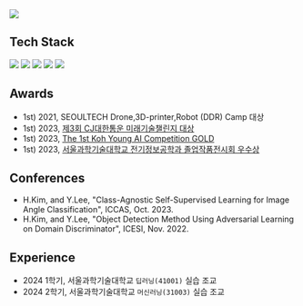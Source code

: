 <img src="https://capsule-render.vercel.app/api?type=Waving&color=auto&height=200&section=header&text=Kim-Hyeonseok&fontSize=80" />

## Tech Stack

<img src="https://img.shields.io/badge/Python-3766AB?style=flat-square&logo=Python&logoColor=white"/></a>
<img src="https://img.shields.io/badge/Pytorch-EE4C2C?style=flat-square&logo=Pytorch&logoColor=white"/></a>
<img src="https://img.shields.io/badge/Tensorflow-FF6F00?style=flat-square&logo=Tensorflow&logoColor=white"/></a>
<img src="https://img.shields.io/badge/OpenCV-5C3EE8?style=flat-square&logo=OpenCV&logoColor=white"/></a>
<img src="https://img.shields.io/badge/Numpy-013243?style=flat-square&logo=Numpy&logoColor=white"/></a>


<!-- ![Anurag's GitHub stats](https://github-readme-stats.vercel.app/api?username=Hsgalaxy-Kim&show_icons=true&theme=transparent)</a>-->

## Awards
  * 1st) 2021, SEOULTECH Drone,3D-printer,Robot (DDR) Camp 대상
  * 1st) 2023, [제3회 CJ대한통운 미래기술챌린지 대상](http://www.dizzotv.com/site/data/html_dir/2023/09/18/2023091880151.html)
  * 1st) 2023, [The 1st Koh Young AI Competition GOLD](http://m.irobotnews.com/news/articleView.html?idxno=32989)
  * 1st) 2023, [서울과학기술대학교 전기정보공학과 졸업작품전시회 우수상](https://eie.seoultech.ac.kr/majornotice/notice/?do=view&profboardidx=0&bnum=973&bidx=541490&cate=7&allboard=false&nowpage=1)

## Conferences
  * H.Kim, and Y.Lee, "Class-Agnostic Self-Supervised Learning for Image Angle Classification", ICCAS, Oct. 2023.
  * H.Kim, and Y.Lee, "Object Detection Method Using Adversarial Learning on Domain Discriminator", ICESI, Nov. 2022.

## Experience
  * 2024 1학기, 서울과학기술대학교 `딥러닝(41001)` 실습 조교
  * 2024 2학기, 서울과학기술대학교 `머신러닝(31003)` 실습 조교
<!--
**hsgalaxy-K/hsgalaxy-K** is a ✨ _special_ ✨ repository because its `README.md` (this file) appears on your GitHub profile.

Here are some ideas to get you started:

- 🔭 I’m currently working on ...
- 🌱 I’m currently learning ...
- 👯 I’m looking to collaborate on ...
- 🤔 I’m looking for help with ...
- 💬 Ask me about ...
- 📫 How to reach me: ...
- 😄 Pronouns: ...
- ⚡ Fun fact: ...
-->
